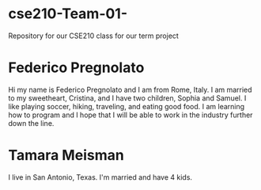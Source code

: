 # cse210-Team-01-
Repository for our CSE210 class for our term project


# Federico Pregnolato
Hi my name is Federico Pregnolato and I am from Rome, Italy. I am married to my sweetheart, Cristina, and I have two children, Sophia and Samuel. I like playing soccer, hiking, traveling, and eating good food. I am learning how to program and I hope that I will be able to work in the industry further down the line.

# Tamara Meisman
I live in San Antonio, Texas. I'm married and have 4 kids.

